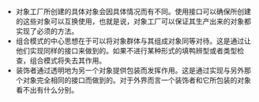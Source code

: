 - 对象工厂所创建的具体对象会因具体情况而有不同。使用接口可以确保所创建的这些对象可以互换使用，也就是说，对象工厂可以保证其生产出来的对象都实现了必须的方法。
- 组合模式的中心思想在于可以将对象群体与其组成对象同等对待。这是通过让他们实现同样的接口来做到的。如果不进行某种形式的填鸭辨型或者类型检查，组合模式将失去其作用。
- 装饰者通过透明地为另一个对象提供包装而发挥作用。这是通过实现与另外那个对象完全相同的接口而做到的。对于外界而言一个装饰者和它所包装的对象看不出有什么分别。
